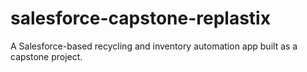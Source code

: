 # salesforce-capstone-replastix
A Salesforce-based recycling and inventory automation app built as a capstone project.
